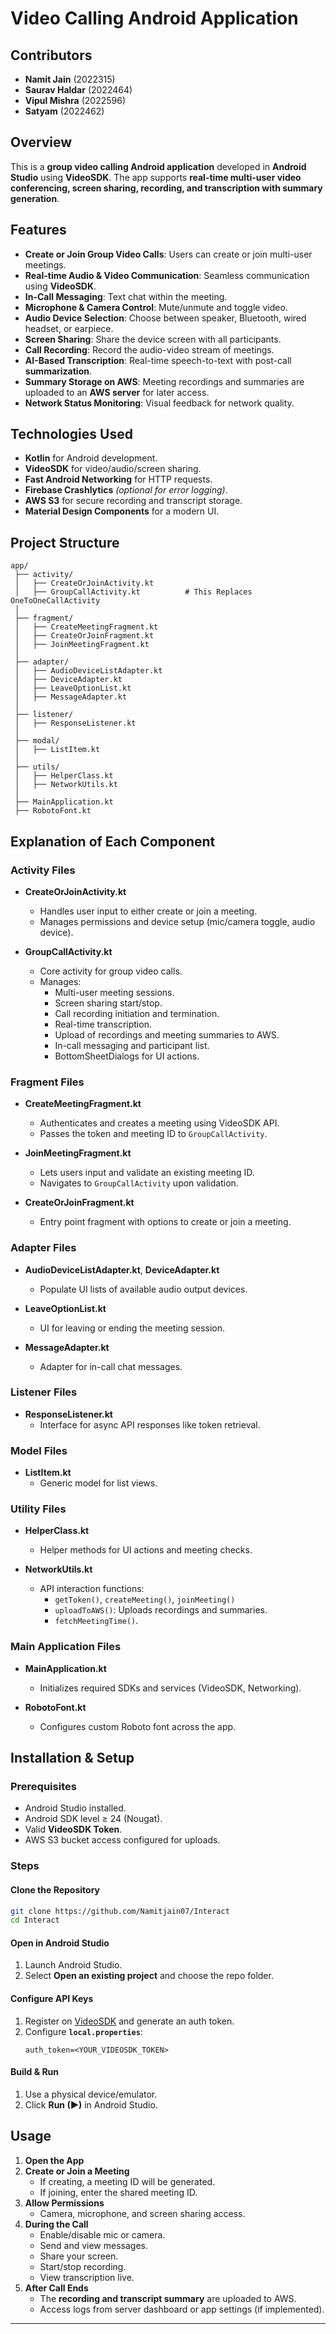 # Video Calling Android Application

## Contributors
- **Namit Jain** (2022315)
- **Saurav Haldar** (2022464)
- **Vipul Mishra** (2022596)
- **Satyam** (2022462)

## Overview
This is a **group video calling Android application** developed in **Android Studio** using **VideoSDK**. The app supports **real-time multi-user video conferencing, screen sharing, recording, and transcription with summary generation**.

## Features
- **Create or Join Group Video Calls**: Users can create or join multi-user meetings.
- **Real-time Audio & Video Communication**: Seamless communication using **VideoSDK**.
- **In-Call Messaging**: Text chat within the meeting.
- **Microphone & Camera Control**: Mute/unmute and toggle video.
- **Audio Device Selection**: Choose between speaker, Bluetooth, wired headset, or earpiece.
- **Screen Sharing**: Share the device screen with all participants.
- **Call Recording**: Record the audio-video stream of meetings.
- **AI-Based Transcription**: Real-time speech-to-text with post-call **summarization**.
- **Summary Storage on AWS**: Meeting recordings and summaries are uploaded to an **AWS server** for later access.
- **Network Status Monitoring**: Visual feedback for network quality.

## Technologies Used
- **Kotlin** for Android development.
- **VideoSDK** for video/audio/screen sharing.
- **Fast Android Networking** for HTTP requests.
- **Firebase Crashlytics** *(optional for error logging)*.
- **AWS S3** for secure recording and transcript storage.
- **Material Design Components** for a modern UI.

## Project Structure
```
app/
 ├── activity/
 │   ├── CreateOrJoinActivity.kt
 │   ├── GroupCallActivity.kt          # This Replaces OneToOneCallActivity
 │
 ├── fragment/
 │   ├── CreateMeetingFragment.kt
 │   ├── CreateOrJoinFragment.kt
 │   ├── JoinMeetingFragment.kt
 │
 ├── adapter/
 │   ├── AudioDeviceListAdapter.kt
 │   ├── DeviceAdapter.kt
 │   ├── LeaveOptionList.kt
 │   ├── MessageAdapter.kt
 │
 ├── listener/
 │   ├── ResponseListener.kt
 │
 ├── modal/
 │   ├── ListItem.kt
 │
 ├── utils/
 │   ├── HelperClass.kt
 │   ├── NetworkUtils.kt
 │
 ├── MainApplication.kt
 ├── RobotoFont.kt
```

## Explanation of Each Component

### Activity Files
- **CreateOrJoinActivity.kt**
  - Handles user input to either create or join a meeting.
  - Manages permissions and device setup (mic/camera toggle, audio device).

- **GroupCallActivity.kt**
  - Core activity for group video calls.
  - Manages:
    - Multi-user meeting sessions.
    - Screen sharing start/stop.
    - Call recording initiation and termination.
    - Real-time transcription.
    - Upload of recordings and meeting summaries to AWS.
    - In-call messaging and participant list.
    - BottomSheetDialogs for UI actions.

### Fragment Files
- **CreateMeetingFragment.kt**
  - Authenticates and creates a meeting using VideoSDK API.
  - Passes the token and meeting ID to `GroupCallActivity`.

- **JoinMeetingFragment.kt**
  - Lets users input and validate an existing meeting ID.
  - Navigates to `GroupCallActivity` upon validation.

- **CreateOrJoinFragment.kt**
  - Entry point fragment with options to create or join a meeting.

### Adapter Files
- **AudioDeviceListAdapter.kt**, **DeviceAdapter.kt**
  - Populate UI lists of available audio output devices.

- **LeaveOptionList.kt**
  - UI for leaving or ending the meeting session.

- **MessageAdapter.kt**
  - Adapter for in-call chat messages.

### Listener Files
- **ResponseListener.kt**
  - Interface for async API responses like token retrieval.

### Model Files
- **ListItem.kt**
  - Generic model for list views.

### Utility Files
- **HelperClass.kt**
  - Helper methods for UI actions and meeting checks.

- **NetworkUtils.kt**
  - API interaction functions:
    - `getToken()`, `createMeeting()`, `joinMeeting()`
    - `uploadToAWS()`: Uploads recordings and summaries.
    - `fetchMeetingTime()`.

### Main Application Files
- **MainApplication.kt**
  - Initializes required SDKs and services (VideoSDK, Networking).

- **RobotoFont.kt**
  - Configures custom Roboto font across the app.

## Installation & Setup

### Prerequisites
- Android Studio installed.
- Android SDK level ≥ 24 (Nougat).
- Valid **VideoSDK Token**.
- AWS S3 bucket access configured for uploads.

### Steps
#### Clone the Repository
```sh
git clone https://github.com/Namitjain07/Interact
cd Interact
```

#### Open in Android Studio
1. Launch Android Studio.
2. Select **Open an existing project** and choose the repo folder.

#### Configure API Keys
1. Register on [VideoSDK](https://app.videosdk.live/) and generate an auth token.
2. Configure **`local.properties`**:
   ```properties
   auth_token=<YOUR_VIDEOSDK_TOKEN>
   ```

#### Build & Run
1. Use a physical device/emulator.
2. Click **Run (▶)** in Android Studio.

## Usage
1. **Open the App**
2. **Create or Join a Meeting**
   - If creating, a meeting ID will be generated.
   - If joining, enter the shared meeting ID.
3. **Allow Permissions**
   - Camera, microphone, and screen sharing access.
4. **During the Call**
   - Enable/disable mic or camera.
   - Send and view messages.
   - Share your screen.
   - Start/stop recording.
   - View transcription live.
5. **After Call Ends**
   - The **recording and transcript summary** are uploaded to AWS.
   - Access logs from server dashboard or app settings (if implemented).

---


